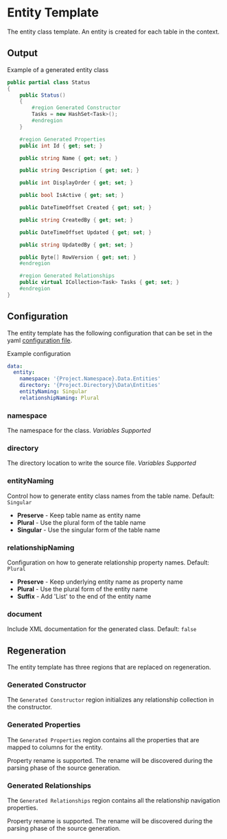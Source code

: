 # Entity Template

The entity class template.  An entity is created for each table in the context.

## Output

Example of a generated entity class

```C#
public partial class Status
{
    public Status()
    {
        #region Generated Constructor
        Tasks = new HashSet<Task>();
        #endregion
    }

    #region Generated Properties
    public int Id { get; set; }

    public string Name { get; set; }

    public string Description { get; set; }

    public int DisplayOrder { get; set; }

    public bool IsActive { get; set; }

    public DateTimeOffset Created { get; set; }

    public string CreatedBy { get; set; }

    public DateTimeOffset Updated { get; set; }

    public string UpdatedBy { get; set; }

    public Byte[] RowVersion { get; set; }
    #endregion

    #region Generated Relationships
    public virtual ICollection<Task> Tasks { get; set; }
    #endregion
}
```

## Configuration

The entity template has the following configuration that can be set in the yaml [configuration file](../configuration.md).

Example configuration

```YAML
data:
  entity:
    namespace: '{Project.Namespace}.Data.Entities'
    directory: '{Project.Directory}\Data\Entities'
    entityNaming: Singular
    relationshipNaming: Plural
```

### namespace

The namespace for the class. *Variables Supported*

### directory

The directory location to write the source file. *Variables Supported*

### entityNaming

Control how to generate entity class names from the table name. Default: `Singular`

* **Preserve** - Keep table name as entity name
* **Plural** - Use the plural form of the table name
* **Singular** - Use the singular form of the table name

### relationshipNaming

Configuration on how to generate relationship property names.  Default: `Plural`

* **Preserve** - Keep underlying entity name as property name
* **Plural** - Use the plural form of the entity name
* **Suffix** - Add 'List' to the end of the entity name

### document

Include XML documentation for the generated class.  Default: `false`

## Regeneration

The entity template has three regions that are replaced on regeneration.

### Generated Constructor

The `Generated Constructor` region initializes any relationship collection in the constructor.

### Generated Properties

The `Generated Properties` region contains all the properties that are mapped to columns for the entity.

Property rename is supported.  The rename will be discovered during the parsing phase of the source generation.

### Generated Relationships

The `Generated Relationships` region contains all the relationship navigation properties.

Property rename is supported.  The rename will be discovered during the parsing phase of the source generation.
